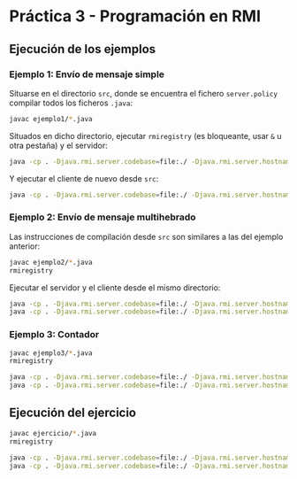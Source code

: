 # Práctica 3 - Programación en RMI

## Ejecución de los ejemplos

### Ejemplo 1: Envío de mensaje simple

Situarse en el directorio `src`, donde se encuentra el fichero `server.policy` compilar todos los ficheros `.java`:

```sh
javac ejemplo1/*.java
```

Situados en dicho directorio, ejecutar `rmiregistry` (es bloqueante, usar `&` u otra pestaña) y el servidor:

```sh
java -cp . -Djava.rmi.server.codebase=file:./ -Djava.rmi.server.hostname=localhost -Djava.security.policy=server.policy ejemplo1.Ejemplo
```

Y ejecutar el cliente de nuevo desde `src`:

```sh
java -cp . -Djava.rmi.server.codebase=file:./ -Djava.rmi.server.hostname=localhost -Djava.security.policy=server.policy ejemplo1.Cliente_Ejemplo localhost 1337
```

### Ejemplo 2: Envío de mensaje multihebrado

Las instrucciones de compilación desde `src` son similares a las del ejemplo anterior:

```sh
javac ejemplo2/*.java
rmiregistry
```
Ejecutar el servidor y el cliente desde el mismo directorio:

```sh
java -cp . -Djava.rmi.server.codebase=file:./ -Djava.rmi.server.hostname=localhost -Djava.security.policy=server.policy ejemplo2.Ejemplo
java -cp . -Djava.rmi.server.codebase=file:./ -Djava.rmi.server.hostname=localhost -Djava.security.policy=server.policy ejemplo2.Cliente_Ejemplo_Multi_Thread localhost 10
```

### Ejemplo 3: Contador

```sh
javac ejemplo3/*.java
rmiregistry

java -cp . -Djava.rmi.server.codebase=file:./ -Djava.rmi.server.hostname=localhost -Djava.security.policy=server.policy ejemplo3.Servidor
java -cp . -Djava.rmi.server.codebase=file:./ -Djava.rmi.server.hostname=localhost -Djava.security.policy=server.policy ejemplo3.Cliente
```

## Ejecución del ejercicio

```sh
javac ejercicio/*.java
rmiregistry

java -cp . -Djava.rmi.server.codebase=file:./ -Djava.rmi.server.hostname=localhost -Djava.security.policy=server.policy ejercicio.Servidor
java -cp . -Djava.rmi.server.codebase=file:./ -Djava.rmi.server.hostname=localhost -Djava.security.policy=server.policy ejercicio.Cliente
```
